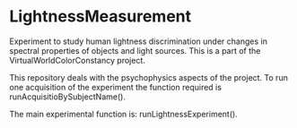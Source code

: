 # LightnessMeasurement

Experiment to study human lightness discrimination under changes 
in spectral properties of objects and light sources. This is a 
part of the VirtualWorldColorConstancy project.

This repository deals with the psychophysics aspects of the 
project. To run one acquisition of the experiment the function 
required is runAcquisitioBySubjectName(). 

The main experimental function is: runLightnessExperiment().
